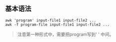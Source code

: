 ## 基本语法
```
awk 'program' input-file1 input-file2 ...
awk -f program-file input-file1 input-file2 ...
```
> 注意第一种形式中，需要把program写到' ' 中间。
